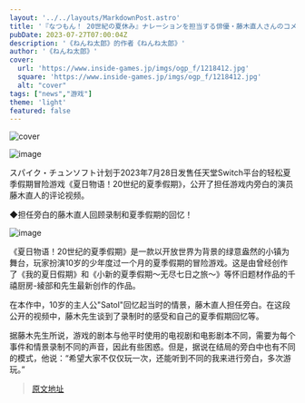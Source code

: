 ```yaml
---
layout: '../../layouts/MarkdownPost.astro'
title: '『なつもん！ 20世紀の夏休み』ナレーションを担当する俳優・藤木直人さんのコメント映像が到着！エンディングにも複数のパターンが'
pubDate: 2023-07-27T07:00:04Z
description: '《ねんね太郎》的作者《ねんね太郎》'
author: '《ねんね太郎》'
cover:
  url: 'https://www.inside-games.jp/imgs/ogp_f/1218412.jpg'
  square: 'https://www.inside-games.jp/imgs/ogp_f/1218412.jpg'
  alt: "cover"
tags: ["news","游戏"]
theme: 'light'
featured: false
---
```


![cover](https://www.inside-games.jp/imgs/ogp_f/1218412.jpg)

![image](https://www.inside-games.jp/imgs/zoom/1218412.jpg)

スパイク・チュンソフト计划于2023年7月28日发售任天堂Switch平台的轻松夏季假期冒险游戏《夏日物语！20世纪的夏季假期》，公开了担任游戏内旁白的演员藤木直人的评论视频。

◆担任旁白的藤木直人回顾录制和夏季假期的回忆！

![image](https://www.inside-games.jp/imgs/zoom/1218413.jpg)

《夏日物语！20世纪的夏季假期》是一款以开放世界为背景的绿意盎然的小镇为舞台，玩家扮演10岁的少年度过一个月的夏季假期的冒险游戏。这是由曾经创作了《我的夏日假期》和《小新的夏季假期～无尽七日之旅～》等怀旧题材作品的千禧厨房-綾部和先生最新创作的作品。

在本作中，10岁的主人公"Satol"回忆起当时的情景，藤木直人担任旁白。在这段公开的视频中，藤木先生谈到了录制时的感受和自己的夏季假期回忆等。

据藤木先生所说，游戏的剧本与他平时使用的电视剧和电影剧本不同，需要为每个事件和情景录制不同的声音，因此有些困惑。但是，据说在结局的旁白中也有不同的模式，他说：“希望大家不仅仅玩一次，还能听到不同的我来进行旁白，多次游玩。”

>[原文地址](https://www.inside-games.jp/article/2023/07/27/147444.html)  